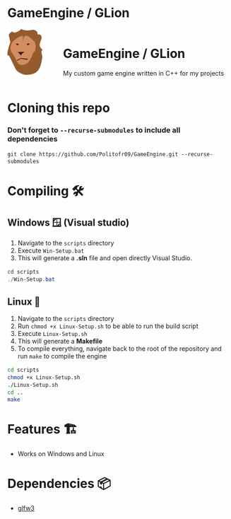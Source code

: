 # GameEngine / GLion 
<div style="display: flex;">
  <div style="flex: 1;">
    <img src="logo.svg" alt="drawing" width="80"/>
  </div>
  <div style="flex: 3;">
    <h1>GameEngine / GLion</h1>
    <p>My custom game engine written in C++ for my projects</p>
  </div>
</div>

# Cloning this repo 
### Don't forget to `--recurse-submodules` to include all dependencies
```
git clone https://github.com/Politofr09/GameEngine.git --recurse-submodules
```

# Compiling 🛠️
## Windows 🪟 (Visual studio) 
1. Navigate to the `scripts` directory
2. Execute `Win-Setup.bat`
3. This will generate a **.sln** file and open directly Visual Studio.

```powershell
cd scripts
./Win-Setup.bat
```

## Linux 🐧
1. Navigate to the `scripts` directory
2. Run `chmod +x Linux-Setup.sh` to be able to run the build script
3. Execute `Linux-Setup.sh`
4. This will generate a **Makefile**
5. To compile everything, navigate back to the root of the repository and run `make` to compile the engine

```bash
cd scripts
chmod +x Linux-Setup.sh
./Linux-Setup.sh
cd ..
make
```

# Features 🏗️ 
- Works on Windows and Linux

# Dependencies 📦 
- [glfw3](https://github.com/Politofr09/glfw/)
